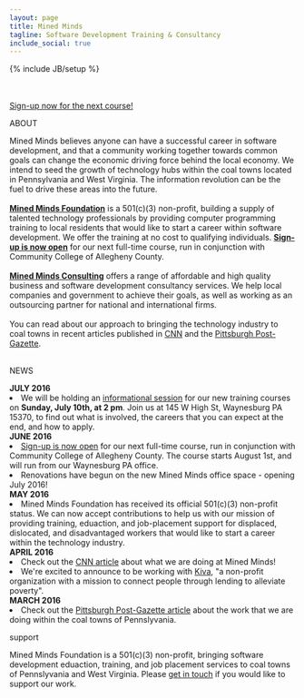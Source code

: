 ```yaml
---
layout: page
title: Mined Minds
tagline: Software Development Training & Consultancy 
include_social: true
---
```

{% include JB/setup %}

<section id="research" class="centered">
  <p><br><br><a href="training.html" class="button">Sign-up now for the next course!</a></p>
  <p class="section-title"><span>ABOUT</span></p>
    Mined Minds believes anyone can have a successful career in software development, and that a community working together towards common goals can change the economic driving force behind the local economy. We intend to seed the growth of technology hubs within the coal towns located in Pennsylvania and West Virginia. The information revolution can be the fuel to drive these areas into the future.
    <br><br>
    <b><a href="training.html">Mined Minds Foundation</a></b> is a 501(c)(3) non-profit, building a supply of talented technology professionals by providing computer programming training to local residents that would like to start a career within software development. We offer the training at no cost to qualifying individuals. <b><a href="https://www.ccac.edu/Computer_Coding_Boot_Camp/">Sign-up is now open</a></b> for our next full-time course, run in conjunction with Community College of Allegheny County.
    <br><br>
    <b><a href="consultancy.html">Mined Minds Consulting</a></b> offers a range of affordable and high quality business and software development consultancy services. We help local companies and government to achieve their goals, as well as working as an outsourcing partner for national and international firms.
    <br><br>
    You can read about our approach to bringing the technology industry to coal towns in recent articles published in <a href="http://money.cnn.com/2016/04/22/news/economy/coal-workers-computer-coders/index.html">CNN</a> and the <a href="http://newsinteractive.post-gazette.com/coal-towns/">Pittsburgh Post-Gazette</a>.
    <br><br> 
    <p class="section-title"><span>NEWS</span></p>
  </section>
  <b>JULY 2016</b>
  <li>We will be holding an <a href="https://www.facebook.com/events/191624284573663/">informational session</a> for our new training courses on <b>Sunday, July 10th, at 2 pm</b>. Join us at 145 W High St, Waynesburg PA 15370, to find out what is involved, the careers that you can expect at the end, and how to apply.</li>
  <b>JUNE 2016</b>
  <li><a href="https://www.ccac.edu/Computer_Coding_Boot_Camp/">Sign-up is now open</a> for our next full-time course, run in conjunction with Community College of Allegheny County. The course starts August 1st, and will run from our Waynesburg PA office.</li>
  <li>Renovations have begun on the new Mined Minds office space - opening July 2016!</li>
  <b>MAY 2016</b>
  <li>Mined Minds Foundation has received its official 501(c)(3) non-profit status. We can now accept contributions to help us with our mission of providing training, eduaction, and job-placement support for displaced, dislocated, and disadvantaged workers that would like to start a career within the technology industry.</li>
  <b>APRIL 2016</b>
  <li>Check out the <a href="http://money.cnn.com/2016/04/22/news/economy/coal-workers-computer-coders/index.html">CNN article</a> about what we are doing at Mined Minds!</li>
  <li>We're excited to announce to be working with <a href="https://www.kiva.org/">Kiva</a>, "a non-profit organization with a mission to connect people through lending to alleviate poverty".</li>
  <b>MARCH 2016</b>
  <li>Check out the <a href="http://newsinteractive.post-gazette.com/coal-towns/">Pittsburgh Post-Gazette article</a> about the work that we are doing within the coal towns of Pennslyvania.</li>  
<section id="research" class="centered">
  <p class="section-title"><span>support</span></p>
    Mined Minds Foundation is a 501(c)(3) non-profit, bringing software development eduaction, training, and job placement services to coal towns of Pennslyvania and West Virginia. Please <a href="contact.html">get in touch</a> if you would like to support our work.
</section>

  